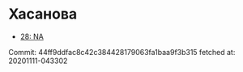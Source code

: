 # Хасанова
- [28: NA](28.md)

Commit: 44ff9ddfac8c42c384428179063fa1baa9f3b315
 fetched at: 20201111-043302
